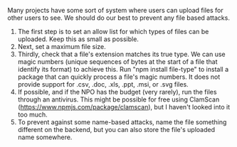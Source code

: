 Many projects have some sort of system where users can upload files for other users to see.
We should do our best to prevent any file based attacks.

1. The first step is to set an allow list for which types of files can be uploaded. Keep this as small as possible.
2. Next, set a maximum file size.
3. Thirdly, check that a file's extension matches its true type. We can use magic numbers (unique sequences of bytes at the start of a file that identify its format) to achieve this. Run "npm install file-type" to install a package that can quickly process a file's magic numbers. It does not provide support for .csv, .doc, .xls, .ppt, .msi, or .svg files.
4. If possible, and if the NPO has the budget (very rarely), run the files through an antivirus. This might be possible for free using ClamScan (https://www.npmjs.com/package/clamscan), but I haven't looked into it too much.
5. To prevent against some name-based attacks, name the file something different on the backend, but you can also store the file's uploaded name somewhere.
